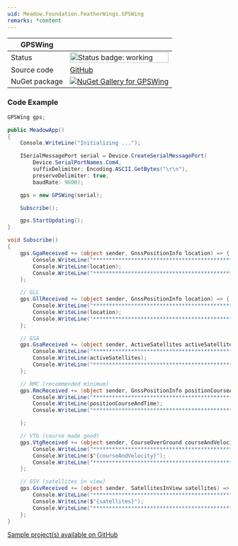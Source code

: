 ```yaml
---
uid: Meadow.Foundation.FeatherWings.GPSWing
remarks: *content
---
```


| GPSWing | |
|--------|--------|
| Status | <img src="https://img.shields.io/badge/Working-brightgreen" style="width: auto; height: -webkit-fill-available;" alt="Status badge: working" /> |
| Source code | [GitHub](https://github.com/WildernessLabs/Meadow.Foundation.FeatherWings/tree/main/Source/GPSWing) |
| NuGet package | <a href="https://www.nuget.org/packages/Meadow.Foundation.FeatherWings.GPSWing/" target="_blank"><img src="https://img.shields.io/nuget/v/Meadow.Foundation.FeatherWings.GPSWing.svg?label=Meadow.Foundation.FeatherWings.GPSWing" alt="NuGet Gallery for GPSWing" /></a> |

### Code Example

```csharp
GPSWing gps;

public MeadowApp()
{
    Console.WriteLine("Initializing ...");

    ISerialMessagePort serial = Device.CreateSerialMessagePort(
        Device.SerialPortNames.Com4,
        suffixDelimiter: Encoding.ASCII.GetBytes("\r\n"),
        preserveDelimiter: true,
        baudRate: 9600);

    gps = new GPSWing(serial);

    Subscribe();

    gps.StartUpdating();
}

void Subscribe()
{
    gps.GgaReceived += (object sender, GnssPositionInfo location) => {
        Console.WriteLine("*********************************************");
        Console.WriteLine(location);
        Console.WriteLine("*********************************************");
    };

    // GLL
    gps.GllReceived += (object sender, GnssPositionInfo location) => {
        Console.WriteLine("*********************************************");
        Console.WriteLine(location);
        Console.WriteLine("*********************************************");
    };

    // GSA
    gps.GsaReceived += (object sender, ActiveSatellites activeSatellites) => {
        Console.WriteLine("*********************************************");
        Console.WriteLine(activeSatellites);
        Console.WriteLine("*********************************************");
    };

    // RMC (recommended minimum)
    gps.RmcReceived += (object sender, GnssPositionInfo positionCourseAndTime) => {
        Console.WriteLine("*********************************************");
        Console.WriteLine(positionCourseAndTime);
        Console.WriteLine("*********************************************");

    };

    // VTG (course made good)
    gps.VtgReceived += (object sender, CourseOverGround courseAndVelocity) => {
        Console.WriteLine("*********************************************");
        Console.WriteLine($"{courseAndVelocity}");
        Console.WriteLine("*********************************************");
    };

    // GSV (satellites in view)
    gps.GsvReceived += (object sender, SatellitesInView satellites) => {
        Console.WriteLine("*********************************************");
        Console.WriteLine($"{satellites}");
        Console.WriteLine("*********************************************");
    };
}

```

[Sample project(s) available on GitHub](https://github.com/WildernessLabs/Meadow.Foundation.FeatherWings/tree/main/Source/GPSWing/Samples/GPSWing_Sample)

